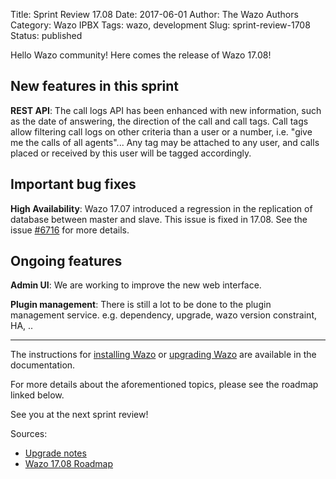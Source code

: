 Title: Sprint Review 17.08
Date: 2017-06-01
Author: The Wazo Authors
Category: Wazo IPBX
Tags: wazo, development
Slug: sprint-review-1708
Status: published

Hello Wazo community! Here comes the release of Wazo 17.08!

New features in this sprint
---------------------------

**REST API**: The call logs API has been enhanced with new information, such as the date of answering, the direction of the call and call tags. Call tags allow filtering call logs on other criteria than a user or a number, i.e. "give me the calls of all agents"... Any tag may be attached to any user, and calls placed or received by this user will be tagged accordingly.


Important bug fixes
-------------------

**High Availability**: Wazo 17.07 introduced a regression in the replication of database between master and slave. This issue is fixed in 17.08. See the issue [#6716](https://projects.wazo.community/issues/6716) for more details.


Ongoing features
----------------

**Admin UI**: We are working to improve the new web interface.

**Plugin management**: There is still a lot to be done to the plugin management service. e.g. dependency, upgrade, wazo version constraint, HA, ..

---

The instructions for [installing Wazo](http://documentation.wazo.community/en/stable/installation/installsystem.html) or [upgrading Wazo](http://documentation.wazo.community/en/stable/upgrade/upgrade.html) are available in the documentation.

For more details about the aforementioned topics, please see the roadmap linked below.

See you at the next sprint review!

Sources:

* [Upgrade notes](http://documentation.wazo.community/en/wazo-17.08/upgrade/upgrade.html#upgrade-notes)
* [Wazo 17.08 Roadmap](https://projects.wazo.community/versions/259)
